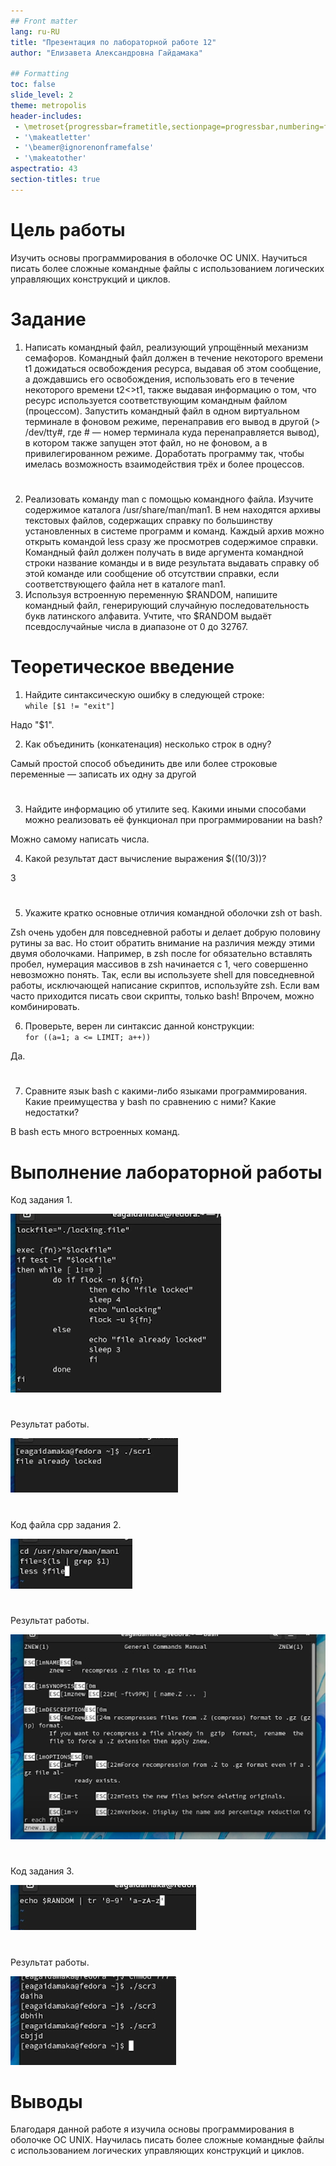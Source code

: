 ```yaml
---
## Front matter
lang: ru-RU
title: "Презентация по лабораторной работе 12"
author: "Елизавета Александровна Гайдамака"

## Formatting
toc: false
slide_level: 2
theme: metropolis
header-includes: 
 - \metroset{progressbar=frametitle,sectionpage=progressbar,numbering=fraction}
 - '\makeatletter'
 - '\beamer@ignorenonframefalse'
 - '\makeatother'
aspectratio: 43
section-titles: true
---
```


# Цель работы

Изучить основы программирования в оболочке ОС UNIX. Научиться писать более
сложные командные файлы с использованием логических управляющих конструкций
и циклов.

# Задание

1. Написать командный файл, реализующий упрощённый механизм семафоров. Командный файл должен в течение некоторого времени t1 дожидаться освобождения
ресурса, выдавая об этом сообщение, а дождавшись его освобождения, использовать
его в течение некоторого времени t2<>t1, также выдавая информацию о том, что
ресурс используется соответствующим командным файлом (процессом). Запустить
командный файл в одном виртуальном терминале в фоновом режиме, перенаправив
его вывод в другой (> /dev/tty#, где # — номер терминала куда перенаправляется
вывод), в котором также запущен этот файл, но не фоновом, а в привилегированном
режиме. Доработать программу так, чтобы имелась возможность взаимодействия трёх
и более процессов.

#

2. Реализовать команду man с помощью командного файла. Изучите содержимое каталога /usr/share/man/man1. В нем находятся архивы текстовых файлов, содержащих
справку по большинству установленных в системе программ и команд. Каждый архив
можно открыть командой less сразу же просмотрев содержимое справки. Командный
файл должен получать в виде аргумента командной строки название команды и в виде
результата выдавать справку об этой команде или сообщение об отсутствии справки,
если соответствующего файла нет в каталоге man1.
3. Используя встроенную переменную $RANDOM, напишите командный файл, генерирующий случайную последовательность букв латинского алфавита. Учтите, что $RANDOM
выдаёт псевдослучайные числа в диапазоне от 0 до 32767.

# Теоретическое введение

1. Найдите синтаксическую ошибку в следующей строке:  
`while [$1 != "exit"]`

Надо "$1".

2. Как объединить (конкатенация) несколько строк в одну?

Самый простой способ объединить две или более строковые переменные — записать их одну за другой

#

3. Найдите информацию об утилите seq. Какими иными способами можно реализовать
её функционал при программировании на bash?

Можно самому написать числа.

4. Какой результат даст вычисление выражения $((10/3))?

3

#

5. Укажите кратко основные отличия командной оболочки zsh от bash.

Zsh очень удобен для повседневной работы и делает добрую половину рутины за вас. Но стоит обратить внимание на различия между этими двумя оболочками. Например, в zsh после for обязательно вставлять пробел, нумерация массивов в zsh начинается с 1, чего совершенно невозможно понять.
Так, если вы используете shell для повседневной работы, исключающей написание скриптов, используйте zsh. Если вам часто приходится писать свои скрипты, только bash! Впрочем, можно комбинировать.

6. Проверьте, верен ли синтаксис данной конструкции:  
`for ((a=1; a <= LIMIT; a++))`

Да.


#

7. Сравните язык bash с какими-либо языками программирования. Какие преимущества
у bash по сравнению с ними? Какие недостатки?

В bash есть много встроенных команд.

# Выполнение лабораторной работы

Код задания 1.

![Рис.1](image\picture1.png)  

#

Результат работы.

![Рис.2](image\picture2.png)  

#

Код файла cpp задания 2.

![Рис.3](image\picture3.png) 

#

Результат работы.

![Рис.4](image\picture4.png)  

#

Код задания 3.

![Рис.5](image\picture5.png)  

#

Результат работы.

![Рис.6](image\picture6.png)  

# Выводы

Благодаря данной работе я изучила основы программирования в оболочке ОС UNIX. Научилась писать более сложные командные файлы с использованием логических управляющих конструкций
и циклов.